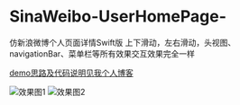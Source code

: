 # SinaWeibo-UserHomePage-
仿新浪微博个人页面详情Swift版 上下滑动，左右滑动，头视图、navigationBar、菜单栏等所有效果交互效果完全一样

[demo思路及代码说明见我个人博客](https://www.jianshu.com/p/d69196880c1a)

![效果图1](https://github.com/zhl5213/SinaWeibo-UserHomePage-/blob/master/%E6%96%B0%E6%B5%AA%E5%BE%AE%E5%8D%9AtableViewUI%E4%BA%A4%E4%BA%92%E6%95%88%E6%9E%9C.gif)
![效果图2](https://github.com/zhl5213/SinaWeibo-UserHomePage-/blob/master/%E6%96%B0%E6%B5%AA%E5%BE%AE%E5%8D%9A%E4%B8%AA%E4%BA%BA%E4%B8%BB%E9%A1%B5%E5%A4%B4%E9%83%A8%E8%A7%86%E5%9B%BE%E6%95%88%E6%9E%9C.gif)
